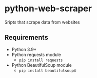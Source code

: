 # python-web-scraper

Sripts that scrape data from websites

## Requirements

 - Python 3.9+
 - Python requests module
   - `pip install requests`
 - Python BeautifulSoup module
   - `pip install beautifulsoup4`